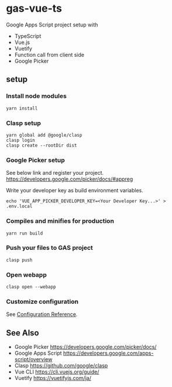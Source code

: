 # gas-vue-ts

Google Apps Script project setup with
- TypeScript
- Vue.js
- Vuetify
- Function call from client side
- Google Picker

## setup

### Install node modules
```
yarn install
```

### Clasp setup
```
yarn global add @google/clasp
clasp login
clasp create --rootDir dist
```

### Google Picker setup
See below link and register your project.  
https://developers.google.com/picker/docs/#appreg

Write your developer key as build environment variables.
```
echo 'VUE_APP_PICKER_DEVELOPER_KEY=<Your Developer Key...>' > .env.local
```

### Compiles and minifies for production
```
yarn run build
```

### Push your files to GAS project
```
clasp push
```

### Open webapp
```
clasp open --webapp
```

### Customize configuration
See [Configuration Reference](https://cli.vuejs.org/config/).

## See Also
- Google Picker https://developers.google.com/picker/docs/
- Google Apps Script https://developers.google.com/apps-script/overview
- Clasp https://github.com/google/clasp
- Vue CLI https://cli.vuejs.org/guide/
- Vuetify https://vuetifyjs.com/ja/
